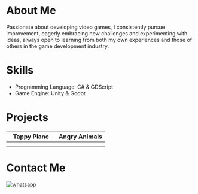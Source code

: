 # About Me

Passionate about developing video games, I consistently pursue improvement, eagerly embracing new challenges and experimenting with ideas, always open to learning from both my own experiences and those of others in the game development industry.

# Skills
- Programming Language: C# & GDScript
- Game Engine: Unity & Godot

# Projects
<table width="100%">
  <thead>
    <tr>
      <th width="50%">Tappy Plane</th>
      <th width="50%">Angry Animals</th>
    </tr>
  </thead>
  <tbody>
    <tr>
      <td><img src=""/></td>
      <td><img src=""/></td>
    </tr>
    <tr>
      <td valign="text-top"></td>
      <td valign="text-top"></td>
    </tr>
  </tbody>
</table>

# Contact Me
[![whatsapp](https://img.shields.io/badge/whatsapp-25d366?style=for-the-badge&logo=whatsapp&logoColor=white)](http://wa.me/+6282139423839)
